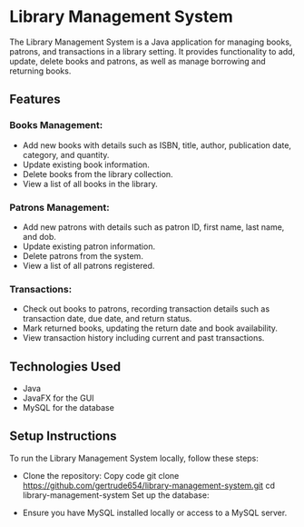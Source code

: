 # Library Management System
The Library Management System is a Java application for managing books, patrons, and transactions in a library setting. 
It provides functionality to add, update, delete books and patrons, as well as manage borrowing and returning books.

## Features

### Books Management:

- Add new books with details such as ISBN, title, author, publication date, category, and quantity.
- Update existing book information.
- Delete books from the library collection.
- View a list of all books in the library.

### Patrons Management:

- Add new patrons with details such as patron ID, first name, last name, and dob.
- Update existing patron information.
- Delete patrons from the system.
- View a list of all patrons registered.

### Transactions:

- Check out books to patrons, recording transaction details such as transaction date, due date, and return status.
- Mark returned books, updating the return date and book availability.
- View transaction history including current and past transactions.
## Technologies Used
- Java
- JavaFX for the GUI
- MySQL for the database
## Setup Instructions

To run the Library Management System locally, follow these steps:

- Clone the repository:
Copy code
git clone https://github.com/gertrude654/library-management-system.git
cd library-management-system
Set up the database:

- Ensure you have MySQL installed locally or access to a MySQL server.


